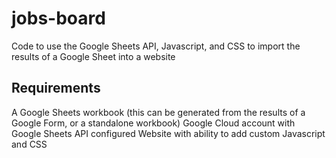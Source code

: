 # jobs-board
Code to use the Google Sheets API, Javascript, and CSS to import the results of a Google Sheet into a website

## Requirements
A Google Sheets workbook (this can be generated from the results of a Google Form, or a standalone workbook)
Google Cloud account with Google Sheets API configured
Website with ability to add custom Javascript and CSS
